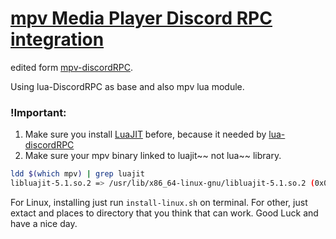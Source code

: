 # [mpv Media Player Discord RPC integration](https://github.com/cniw/mpv-discordRPC)

edited form [mpv-discordRPC](https://github.com/noaione/mpv-discordRPC).

Using lua-DiscordRPC as base and also mpv lua module.

### !Important:
1. Make sure you install [LuaJIT](http://luajit.org/) before, because it needed 
by [lua-discordRPC](https://github.com/pfirsich/lua-discordRPC)
2. Make sure your mpv binary linked to luajit~~ not lua~~ library.
```bash
ldd $(which mpv) | grep luajit
libluajit-5.1.so.2 => /usr/lib/x86_64-linux-gnu/libluajit-5.1.so.2 (0x00007f32e9a83000)
``` 

For Linux, installing just run `install-linux.sh` on terminal.
For other, just extact and places to directory that you think that can work.
Good Luck and have a nice day.

